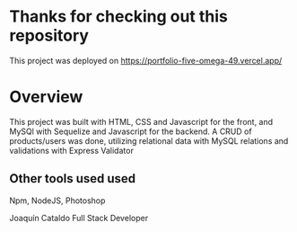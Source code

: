# Thanks for checking out this repository

This project was deployed on https://portfolio-five-omega-49.vercel.app/

# Overview

This project was built with HTML, CSS and Javascript for the front, and MySQl with Sequelize and Javascript for the backend. A CRUD of products/users was done, utilizing relational data with MySQL relations and validations with Express Validator

## Other tools used used

Npm, NodeJS, Photoshop

Joaquín Cataldo
Full Stack Developer

